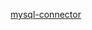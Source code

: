 [mysql-connector](https://dev.mysql.com/doc/connector-python/en/connector-python-example-connecting.html)